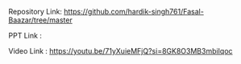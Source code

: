 Repository Link:  https://github.com/hardik-singh761/Fasal-Baazar/tree/master

PPT Link : 

Video Link : https://youtu.be/71yXuieMFjQ?si=8GK8O3MB3mbiIqoc
